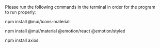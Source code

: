 Please run the following commands in the terminal in order for the program to run properly:

npm install @mui/icons-material

npm install @mui/material @emotion/react @emotion/styled

npm install axios